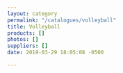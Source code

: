 ```yaml
---
layout: category
permalink: "/catalogues/volleyball"
title: Volleyball
products: []
photos: []
suppliers: []
date: 2019-03-29 18:05:08 -0500

---
```


